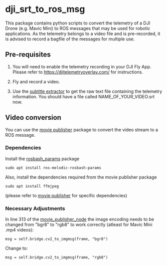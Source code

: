 # dji_srt_to_ros_msg
This package contains python scripts to convert the telemetry of a DJI Drone (e.g. Mavic Mini) to ROS messages that may be used for robotic applications.
As the telemetry belongs to a video file and is pre-recorded, it is advised to record a bagfile of the messages for multiple use.

## Pre-requisites

1.  You will need to enable the telemetry recording in your DJI Fly App.
    Please refer to https://djitelemetryoverlay.com/ for instructions.

2. Fly and record a video.

3. Use the [subtitle extractor](https://djitelemetryoverlay.com/subtitle-extractor/#) to get the raw text file containing the telemetry information.
   You should have a file called NAME_OF_YOUR_VIDEO.srt now.

## Video conversion

You can use the [movie publisher](https://github.com/peci1/movie_publisher) package to convert the video stream to a ROS message.

### Dependencies

Install the [rosbash_params](https://github.com/peci1/rosbash_params) package

``` sudo apt install ros-melodic-rosbash-params ```

Also, install the dependencies required from the movie publisher package 

``` sudo apt install ffmjpeg ```

(please refer to [movie publisher](https://github.com/peci1/movie_publisher) for specific dependencies)

### Necessary Adjustments

In line 313 of the [movie_publisher_node](https://github.com/peci1/movie_publisher/blob/indigo-devel/nodes/movie_publisher_node) the image encoding needs to be changed from "bgr8" to "rgb8" to work correctly (atleast for Mavic Mini .mp4 videos):

``` msg = self.bridge.cv2_to_imgmsg(frame, "bgr8") ```

Change to:

``` msg = self.bridge.cv2_to_imgmsg(frame, "rgb8") ```

